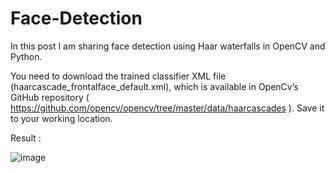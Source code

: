 # Face-Detection
In this post I am sharing face detection using Haar waterfalls in OpenCV and Python.


You need to download the trained classifier XML file (haarcascade_frontalface_default.xml), which is available in OpenCv’s GitHub repository ( https://github.com/opencv/opencv/tree/master/data/haarcascades ). Save it to your working location.


Result :


![image](https://github.com/CherifAmine/Face-Detection/assets/45165289/f679d407-c843-4ed2-9923-9710e18d5dd5)

